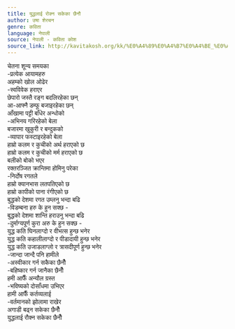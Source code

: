 ```yaml
---
title: युद्धलाई रोक्न सकेका छैनौ
author: उषा शेरचन
genre: कविता
language: नेपाली
source: नेपाली - कविता कोश
source_link: http://kavitakosh.org/kk/%E0%A4%89%E0%A4%B7%E0%A4%BE_%E0%A4%B6%E0%A5%87%E0%A4%B0%E0%A4%9A%E0%A4%A8
---
```


चेतना शून्य समयका  
-प्रत्येक आयामहरु  
अहम्को खोल ओढेर  
-स्वविवेक हराएर  
छेपारो जस्तै रङ्ग बदलिरहेका छन्  
आ-आफ्नै डम्फू बजाइरहेका छन्  
आँखामा पट्टी बाँधेर अन्धोको  
-अभिनय गरिरहेको बेला  
बजारमा खुकुरी र बन्दुकको  
-व्यापार फस्टाइरहेको बेला  
हाम्रो कलम र कुचीको अर्थ हराएको छ  
हाम्रो कलम र कुचीको मर्म हराएको छ  
बलीको बोको भएर  
रक्तरञ्जित क्रान्तिमा होमिनु परेका  
-निर्दोष रगतले  
हाम्रो क्यानभास लतपतिएको छ  
हाम्रो कापीको पाना रंगीएको छ  
बुद्धको देशमा रगत उम्लनु भन्दा बढि  
-विडम्बना हरु के हुन सक्छ -  
बुद्धको देशमा शान्ति हराउनु भन्दा बढि  
-दुर्माग्यपूर्ण कुरा अरु के हुन सक्छ -  
युद्ध कति घिनलाग्दो र वीभत्स हुन्छ भनेर  
युद्ध कति कहालीलाग्दो र पीडादायी हुन्छ भनेर  
युद्ध कति उजाडलाग्लो र त्रासदीपूर्ण हुन्छ भनेर  
-जान्दा जान्दै पनि हामीले  
-अस्वीकार गर्न सकैका छैनौँ  
-बहिष्कार गर्न जानैका छैनौँ  
हमी आफैँ अन्यौल ग्रस्त  
-भविष्यको दोसाँधमा उभिएर  
हामी आफैँ कर्तव्यलाई  
-वर्तमानको झोलामा राखेर  
अगाडी बढ्न सकेका छैनौँ  
युद्धलाई रौक्न सकेका छैनौँ

